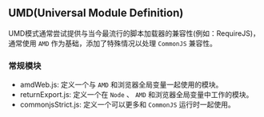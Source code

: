 ## UMD(Universal Module Definition)

UMD模式通常尝试提供与当今最流行的脚本加载器的兼容性(例如：RequireJS)，通常使用 `AMD` 作为基础，添加了特殊情况以处理 `CommonJS` 兼容性。

### 常规模块

  * amdWeb.js: 定义一个与 `AMD` 和浏览器全局变量一起使用的模块。
  * returnExport.js: 定义一个在 `Node` 、 `AMD` 和浏览器全局变量中工作的模块。
  * commonjsStrict.js: 定义一个可以更多和 `CommonJS` 运行时一起使用。